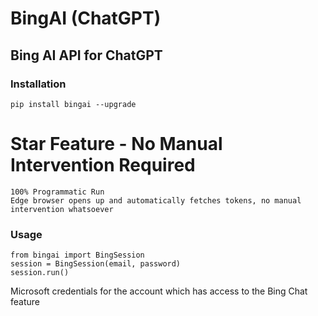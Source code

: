 # BingAI (ChatGPT)

## Bing AI API for ChatGPT

### Installation

```
pip install bingai --upgrade
```

# Star Feature - No Manual Intervention Required
```
100% Programmatic Run
Edge browser opens up and automatically fetches tokens, no manual intervention whatsoever
```

### Usage
```
from bingai import BingSession
session = BingSession(email, password)
session.run()
```

Microsoft credentials for the account which has access to the Bing Chat feature

